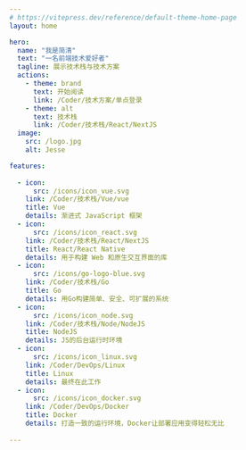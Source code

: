 ```yaml
---
# https://vitepress.dev/reference/default-theme-home-page
layout: home

hero:
  name: "我是简清"
  text: "一名前端技术爱好者"
  tagline: 展示技术栈与技术方案
  actions:
    - theme: brand
      text: 开始阅读
      link: /Coder/技术方案/单点登录
    - theme: alt
      text: 技术栈
      link: /Coder/技术栈/React/NextJS
  image:
    src: /logo.jpg
    alt: Jesse

features:
  
  - icon:
      src: /icons/icon_vue.svg
    link: /Coder/技术栈/Vue/vue
    title: Vue
    details: 渐进式 JavaScript 框架
  - icon:
      src: /icons/icon_react.svg
    link: /Coder/技术栈/React/NextJS
    title: React/React Native
    details: 用于构建 Web 和原生交互界面的库
  - icon:
      src: /icons/go-logo-blue.svg
    link: /Coder/技术栈/Go
    title: Go
    details: 用Go构建简单、安全、可扩展的系统
  - icon:
      src: /icons/icon_node.svg
    link: /Coder/技术栈/Node/NodeJS
    title: NodeJS
    details: JS的后台运行时环境
  - icon:
      src: /icons/icon_linux.svg
    link: /Coder/DevOps/Linux
    title: Linux
    details: 最终在此工作
  - icon:
      src: /icons/icon_docker.svg
    link: /Coder/DevOps/Docker
    title: Docker
    details: 打造一致的运行环境，Docker让部署应用变得轻松无比
  
---
```



<style lang="scss">
:root {
  --vp-home-hero-name-color: transparent;
  --vp-home-hero-name-background: -webkit-linear-gradient(120deg, #bd34fe 30%, #41d1ff);

  --vp-home-hero-image-background-image: linear-gradient(-45deg, #bd34fe 50%, #47caff 50%);
  --vp-home-hero-image-filter: blur(44px);
}

.VPImage {
  border-radius: 50%;
}

.VPFeatures .VPLink {
  .VPImage {
    min-height: 48px;
  }
}

@media (min-width: 640px) {
  :root {
    --vp-home-hero-image-filter: blur(56px);
  }
}

@media (min-width: 960px) {
  :root {
    --vp-home-hero-image-filter: blur(68px);
  }
}
</style>